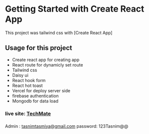 # Getting Started with Create React App

This project was tailwind css with [Create React App]

## Usage for this project

* Create react app for creating app
* React route for dynamicly set route
* Tailwind css 
* Daisy ui
* React hook form
* React hot toast
* Vercel for deploy server side
* firebase authentication
* Mongodb for data load


### live site: <a href="https://soft-haupia-accf8f.netlify.app/"> TechMate</a> 

###
Admin : tasnimtasmiya@gmail.com
password: 123Tasnim@@
